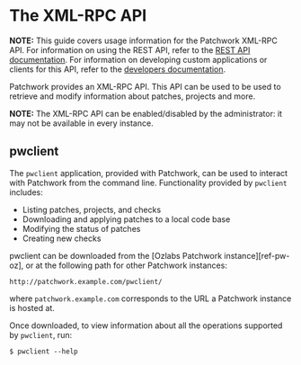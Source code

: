 # The XML-RPC API

**NOTE:** This guide covers usage information for the Patchwork XML-RPC API.
For information on using the REST API, refer to the [REST API
documentation][doc-rest]. For information on developing custom applications or
clients for this API, refer to the [developers documentation][doc-development].

Patchwork provides an XML-RPC API. This API can be used to be used to retrieve
and modify information about patches, projects and more.

**NOTE:** The XML-RPC API can be enabled/disabled by the administrator: it may
not be available in every instance.

## pwclient

The `pwclient` application, provided with Patchwork, can be used to interact
with Patchwork from the command line. Functionality provided by `pwclient`
includes:

* Listing patches, projects, and checks
* Downloading and applying patches to a local code base
* Modifying the status of patches
* Creating new checks

pwclient can be downloaded from the [Ozlabs Patchwork instance][ref-pw-oz], or
at the following path for other Patchwork instances:

    http://patchwork.example.com/pwclient/

where `patchwork.example.com` corresponds to the URL a Patchwork instance is
hosted at.

Once downloaded, to view information about all the operations supported by
`pwclient`, run:

    $ pwclient --help

[doc-development]: ../development/xmlrpc.md
[doc-rest]: rest.md
